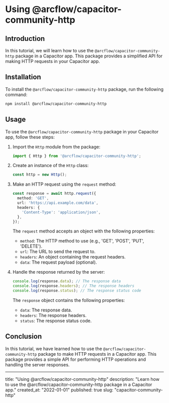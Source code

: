 # Using @arcflow/capacitor-community-http

## Introduction

In this tutorial, we will learn how to use the `@arcflow/capacitor-community-http` package in a Capacitor app. This package provides a simplified API for making HTTP requests in your Capacitor app.

## Installation

To install the `@arcflow/capacitor-community-http` package, run the following command:

```bash
npm install @arcflow/capacitor-community-http
```

## Usage

To use the `@arcflow/capacitor-community-http` package in your Capacitor app, follow these steps:

1. Import the `Http` module from the package:

   ```typescript
   import { Http } from '@arcflow/capacitor-community-http';
   ```

2. Create an instance of the `Http` class:

   ```typescript
   const http = new Http();
   ```

3. Make an HTTP request using the `request` method:

   ```typescript
   const response = await http.request({
     method: 'GET',
     url: 'https://api.example.com/data',
     headers: {
       'Content-Type': 'application/json',
     },
   });
   ```

   The `request` method accepts an object with the following properties:

   - `method`: The HTTP method to use (e.g., 'GET', 'POST', 'PUT', 'DELETE').
   - `url`: The URL to send the request to.
   - `headers`: An object containing the request headers.
   - `data`: The request payload (optional).

4. Handle the response returned by the server:

   ```typescript
   console.log(response.data); // The response data
   console.log(response.headers); // The response headers
   console.log(response.status); // The response status code
   ```

   The `response` object contains the following properties:

   - `data`: The response data.
   - `headers`: The response headers.
   - `status`: The response status code.

## Conclusion

In this tutorial, we have learned how to use the `@arcflow/capacitor-community-http` package to make HTTP requests in a Capacitor app. This package provides a simple API for performing HTTP operations and handling the server responses.

---

title: "Using @arcflow/capacitor-community-http"
description: "Learn how to use the @arcflow/capacitor-community-http package in a Capacitor app."
created_at: "2022-01-01"
published: true
slug: "capacitor-community-http"
